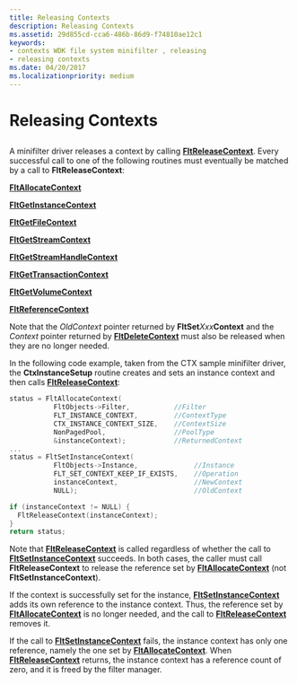 ```yaml
---
title: Releasing Contexts
description: Releasing Contexts
ms.assetid: 29d855cd-cca6-486b-86d9-f74810ae12c1
keywords:
- contexts WDK file system minifilter , releasing
- releasing contexts
ms.date: 04/20/2017
ms.localizationpriority: medium
---
```


# Releasing Contexts


## <span id="ddk_registering_the_minifilter_if"></span><span id="DDK_REGISTERING_THE_MINIFILTER_IF"></span>


A minifilter driver releases a context by calling [**FltReleaseContext**](https://docs.microsoft.com/windows-hardware/drivers/ddi/fltkernel/nf-fltkernel-fltreleasecontext). Every successful call to one of the following routines must eventually be matched by a call to **FltReleaseContext**:

[**FltAllocateContext**](https://docs.microsoft.com/windows-hardware/drivers/ddi/fltkernel/nf-fltkernel-fltallocatecontext)

[**FltGetInstanceContext**](https://docs.microsoft.com/windows-hardware/drivers/ddi/fltkernel/nf-fltkernel-fltgetinstancecontext)

[**FltGetFileContext**](https://docs.microsoft.com/windows-hardware/drivers/ddi/fltkernel/nf-fltkernel-fltgetfilecontext)

[**FltGetStreamContext**](https://docs.microsoft.com/windows-hardware/drivers/ddi/fltkernel/nf-fltkernel-fltgetstreamcontext)

[**FltGetStreamHandleContext**](https://docs.microsoft.com/windows-hardware/drivers/ddi/fltkernel/nf-fltkernel-fltgetstreamhandlecontext)

[**FltGetTransactionContext**](https://docs.microsoft.com/windows-hardware/drivers/ddi/fltkernel/nf-fltkernel-fltgettransactioncontext)

[**FltGetVolumeContext**](https://docs.microsoft.com/windows-hardware/drivers/ddi/fltkernel/nf-fltkernel-fltgetvolumecontext)

[**FltReferenceContext**](https://docs.microsoft.com/windows-hardware/drivers/ddi/fltkernel/nf-fltkernel-fltreferencecontext)

Note that the *OldContext* pointer returned by **FltSet***Xxx***Context** and the *Context* pointer returned by [**FltDeleteContext**](https://docs.microsoft.com/windows-hardware/drivers/ddi/fltkernel/nf-fltkernel-fltdeletecontext) must also be released when they are no longer needed.

In the following code example, taken from the CTX sample minifilter driver, the **CtxInstanceSetup** routine creates and sets an instance context and then calls [**FltReleaseContext**](https://docs.microsoft.com/windows-hardware/drivers/ddi/fltkernel/nf-fltkernel-fltreleasecontext):

```cpp
status = FltAllocateContext(
           FltObjects->Filter,           //Filter
           FLT_INSTANCE_CONTEXT,         //ContextType
           CTX_INSTANCE_CONTEXT_SIZE,    //ContextSize
           NonPagedPool,                 //PoolType
           &instanceContext);            //ReturnedContext
...
status = FltSetInstanceContext(
           FltObjects->Instance,              //Instance
           FLT_SET_CONTEXT_KEEP_IF_EXISTS,    //Operation
           instanceContext,                   //NewContext
           NULL);                             //OldContext

if (instanceContext != NULL) {
  FltReleaseContext(instanceContext);
}
return status;
```

Note that [**FltReleaseContext**](https://docs.microsoft.com/windows-hardware/drivers/ddi/fltkernel/nf-fltkernel-fltreleasecontext) is called regardless of whether the call to [**FltSetInstanceContext**](https://docs.microsoft.com/windows-hardware/drivers/ddi/fltkernel/nf-fltkernel-fltsetinstancecontext) succeeds. In both cases, the caller must call **FltReleaseContext** to release the reference set by [**FltAllocateContext**](https://docs.microsoft.com/windows-hardware/drivers/ddi/fltkernel/nf-fltkernel-fltallocatecontext) (not **FltSetInstanceContext**).

If the context is successfully set for the instance, [**FltSetInstanceContext**](https://docs.microsoft.com/windows-hardware/drivers/ddi/fltkernel/nf-fltkernel-fltsetinstancecontext) adds its own reference to the instance context. Thus, the reference set by [**FltAllocateContext**](https://docs.microsoft.com/windows-hardware/drivers/ddi/fltkernel/nf-fltkernel-fltallocatecontext) is no longer needed, and the call to [**FltReleaseContext**](https://docs.microsoft.com/windows-hardware/drivers/ddi/fltkernel/nf-fltkernel-fltreleasecontext) removes it.

If the call to [**FltSetInstanceContext**](https://docs.microsoft.com/windows-hardware/drivers/ddi/fltkernel/nf-fltkernel-fltsetinstancecontext) fails, the instance context has only one reference, namely the one set by [**FltAllocateContext**](https://docs.microsoft.com/windows-hardware/drivers/ddi/fltkernel/nf-fltkernel-fltallocatecontext). When [**FltReleaseContext**](https://docs.microsoft.com/windows-hardware/drivers/ddi/fltkernel/nf-fltkernel-fltreleasecontext) returns, the instance context has a reference count of zero, and it is freed by the filter manager.

 

 




